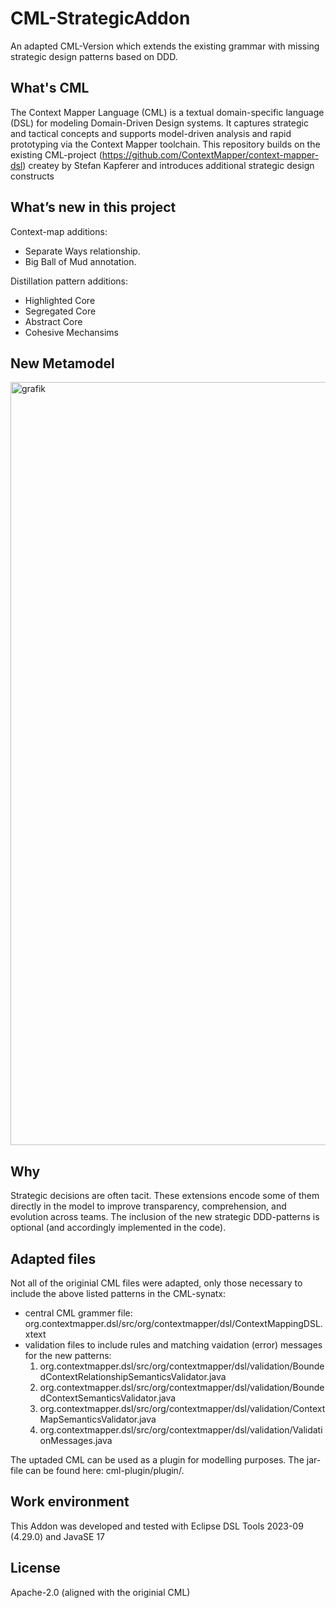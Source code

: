 # CML-StrategicAddon
An adapted CML-Version which extends the existing grammar with missing strategic design patterns based on DDD.

## What's CML
The Context Mapper Language (CML) is a textual domain-specific language (DSL) for modeling Domain-Driven Design systems. It captures strategic and tactical concepts and supports model-driven analysis and rapid prototyping via the Context Mapper toolchain. This repository builds on the existing CML-project (https://github.com/ContextMapper/context-mapper-dsl) createy by Stefan Kapferer and introduces additional strategic design constructs

## What’s new in this project
Context-map additions:
- Separate Ways relationship.
- Big Ball of Mud annotation.
  
Distillation pattern additions:
- Highlighted Core
- Segregated Core
- Abstract Core
- Cohesive Mechansims

## New Metamodel
<img width="886" height="1221" alt="grafik" src="https://github.com/user-attachments/assets/818f0b5b-e5b4-4c6b-8ecf-1b743b54c302" />


## Why
Strategic decisions are often tacit. These extensions encode some of them directly in the model to improve transparency, comprehension, and evolution across teams.
The inclusion of the new strategic DDD-patterns is optional (and accordingly implemented in the code).

## Adapted files
Not all of the originial CML files were adapted, only those necessary to include the above listed patterns in the CML-synatx:
- central CML grammer file: org.contextmapper.dsl/src/org/contextmapper/dsl/ContextMappingDSL.xtext
- validation files to include rules and matching vaidation (error) messages for the new patterns:
    1. org.contextmapper.dsl/src/org/contextmapper/dsl/validation/BoundedContextRelationshipSemanticsValidator.java
    2. org.contextmapper.dsl/src/org/contextmapper/dsl/validation/BoundedContextSemanticsValidator.java
    3. org.contextmapper.dsl/src/org/contextmapper/dsl/validation/ContextMapSemanticsValidator.java
    4. org.contextmapper.dsl/src/org/contextmapper/dsl/validation/ValidationMessages.java
 
The uptaded CML can be used as a plugin for modelling purposes. The jar-file can be found here: cml-plugin/plugin/.
 
## Work environment
This Addon was developed and tested with Eclipse DSL Tools 2023-09 (4.29.0) and JavaSE 17

## License
Apache-2.0 (aligned with the originial CML)

